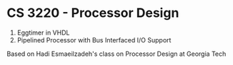 CS 3220 - Processor Design
======

1) Eggtimer in VHDL
2) Pipelined Processor with Bus Interfaced I/O Support

Based on Hadi Esmaeilzadeh's class on Processor Design at Georgia Tech
